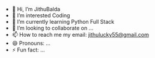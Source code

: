 - 👋 Hi, I’m JithuBalda
- 👀 I’m interested Coding
- 🌱 I’m currently learning Python Full Stack
- 💞️ I’m looking to collaborate on ...
- 📫 How to reach me my email: jithulucky55@gmail.com
- 😄 Pronouns: ...
- ⚡ Fun fact: ...

<!---
JithuBalda/JithuBalda is a ✨ special ✨ repository because its `README.md` (this file) appears on your GitHub profile.
You can click the Preview link to take a look at your changes.
--->
